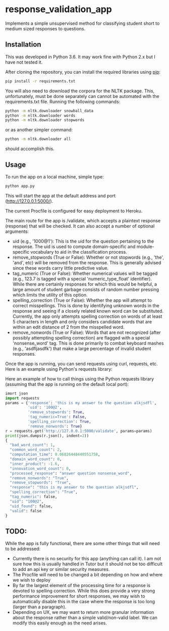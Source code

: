 # response_validation_app

Implements a simple unsupervised method for classifying student short to medium sized responses to questions.

## Installation

This was developed in Python 3.6. It may work fine with Python 2.x but I have not tested it.

After cloning the repository, you can install the required libraries using [pip](https://pip.pypa.io/en/stable/):

```bash
pip install -r requirements.txt
```

You will also need to download the corpora for the NLTK package.  This, unfortunately, must be done separately can cannot be automated with the requirements.txt file.  Running the following commands:

```bash
python -m nltk.downloader snowball_data
python -m nltk.downloader words
python -m nltk.downloader stopwords
```

or as another simpler command:

```bash
python -m nltk.downloader all
```

should accomplish this.


## Usage

To run the app on a local machine, simple type:
```python
python app.py
```

This will start the app at the default address and port (http://127.0.0.1:5000/).

The current Procfile is configured for easy deployment to Heroku.

The main route for the app is /validate, which accepts a plaintext response (response) that will be checked.  It can also accept a number of optional arguments:

- uid (e.g., '1000@1'): This is the uid for the question pertaining to the response. The uid is used to compute domain-specific and module-specific vocabulary to aid in the classification process.
- remove_stopwords (True or False): Whether or not stopwords (e.g., 'the', 'and', etc) will be removed from the response.  This is generally advised since these words carry little predictive value.
- tag_numeric (True or False): Whether numerical values will be tagged (e.g., 123.7 is tagged with a special 'numeric_type_float' identifier). While there are certainly responses for which this would be helpful, a large amount of student garbage consists of random number pressing which limits the utility of this option.
- spelling_correction (True or False): Whether the app will attempt to correct misspellings. This is done by identifying unknown words in the response and seeing if a closely related known word can be substituted.  Currently, the app only attempts spelling correction on words of at least 5 characters in length and only considers candidate words that are within an edit distance of 2 from the misspelled word.
- remove_nonwords (True or False): Words that are not recognized (after possibly attempting spelling correction) are flagged with a special 'nonsense_word' tag.  This is done primarily to combat keyboard mashes (e.g., 'asdfljasdfk') that make a large percentage of invalid student responses.

Once the app is running, you can send requests using curl, requests, etc.  Here is an example using Python's requests library:

Here an example of how to call things using the Python requests library (assuming that the app is running on the default local port):

```python
imort json
import requests
params = {'response': 'this is my answer to the question alkjsdfl',
          'uid': '100@2',
          'remove_stopwords': True,
          'tag_numeric=True': False,
          'spelling_correction': True,
          'remove_nonwords': True}
r = requests.get('http://127.0.0.1:5000/validate', params=params)
print(json.dumps(r.json(), indent=2))
{
  "bad_word_count": 1,
  "common_word_count": 2,
  "computation_time": 0.06826448440551758,
  "domain_word_count": 0,
  "inner_product": -1.6,
  "innovation_word_count": 0,
  "processed_response": "answer question nonsense_word",
  "remove_nonwords": "True",
  "remove_stopwords": "True",
  "response": "this is my answer to the question alkjsdfl",
  "spelling_correction": "True",
  "tag_numeric": false,
  "uid": "100@2",
  "uid_found": false,
  "valid": false
}

```

## TODO:

While the app is fully functional, there are some other things that will need to be addressed:

- Currently there is no security for this app (anything can call it).  I am not sure how this is usually handled in Tutor but it should not be too difficult to add an api key or similar security measures.
- The Procfile will need to be changed a bit depending on how and where we wish to deploy
- By far the largest element of the processing time for a response is devoted to spelling correction. While this does provide a very strong performance improvement for short responses, we may wish to automatically disable this in the case where the response is too long (larger than a paragraph).
- Depending on UX, we may want to return more granular information about the response rather than a simple valid/non-valid label.  We can modify this easily enough as the need arises.
